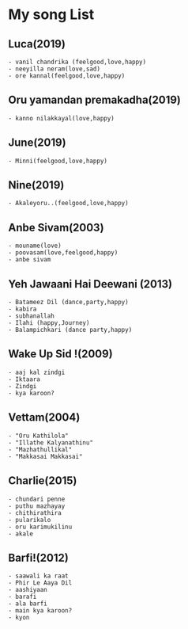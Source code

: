 # My song List
## Luca(2019)
    - vanil chandrika (feelgood,love,happy)
    - neeyilla neram(love,sad)
    - ore kannal(feelgood,love,happy)
## Oru yamandan premakadha(2019)
    - kanno nilakkayal(love,happy)
## June(2019)
    - Minni(feelgood,love,happy)
## Nine(2019)
    - Akaleyoru..(feelgood,love,happy)
## Anbe Sivam(2003)
    - mouname(love)
    - poovasam(love,feelgood,happy)
    - anbe sivam
## Yeh Jawaani Hai Deewani (2013) 
    - Batameez Dil (dance,party,happy)
    - kabira
    - subhanallah
    - Ilahi (happy,Journey)
    - Balampichkari (dance party,happy)
## Wake Up Sid !(2009)
    - aaj kal zindgi
    - Iktaara
    - Zindgi
    - kya karoon?
## Vettam(2004)
    - "Oru Kathilola"
    - "Illathe Kalyanathinu"
    - "Mazhathullikal"
    - "Makkasai Makkasai"
## Charlie(2015)
    - chundari penne
    - puthu mazhayay
    - chithirathira
    - pularikalo
    - oru karimukilinu
    - akale
## Barfi!(2012)
    - saawali ka raat 
    - Phir Le Aaya Dil
    - aashiyaan
    - barafi
    - ala barfi
    - main kya karoon?
    - kyon
    
    


    
    
    
    
    
    

